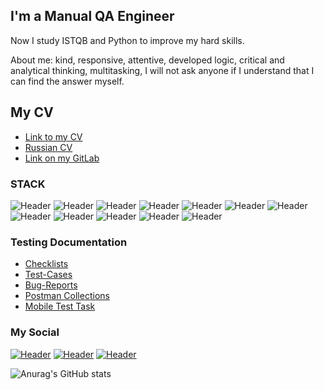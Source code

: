 ## I'm a Manual QA Engineer 
Now I study ISTQB and Python to improve my hard skills.

About me: kind, responsive, attentive, developed logic, critical and analytical thinking, multitasking, I will not ask anyone if I understand that I can find the answer myself.
## My CV
- [Link to my CV](https://drive.google.com/file/d/1GHlrdecQnuI2thk6BVhm9Ky1Q0vzA_9b/view?usp=share_link)
- [Russian CV](https://drive.google.com/file/d/158gZCM-bN55dHhCOhU36jpDLA3rkzyG1/view?usp=share_link) 
- [Link on my GitLab](https://gitlab.com/swoneq)


### STACK
![Header](https://img.shields.io/badge/Jira-090909?style=for-the-badge&logo=jira&logoColor=136be1)
![Header](https://img.shields.io/badge/Confluence-090909?style=for-the-badge&logo=confluence&logoColor=2674f2)
![Header](https://img.shields.io/badge/Postman-090909?style=for-the-badge&logo=postman&logoColor=f76935)
![Header](https://img.shields.io/badge/Swagger-090909?style=for-the-badge&logo=swagger&logoColor=7ede2b)
![Header](https://img.shields.io/badge/Github-090909?style=for-the-badge&logo=github&logoColor=8cc4d7)
![Header](https://img.shields.io/badge/Figma-090909?style=for-the-badge&logo=figma&logoColor=7d5fa6)
![Header](https://img.shields.io/badge/DevTools-090909?style=for-the-badge&logo=googlechrome&logoColor=2674f2)
![Header](https://img.shields.io/badge/AndroidStudio-090909?style=for-the-badge&logo=androidstudio&logoColor=3ad07d)
![Header](https://img.shields.io/badge/TestRail-090909?style=for-the-badge&logo=Testrail&logoColor=71b556)
![Header](https://img.shields.io/badge/Fiddler-090909?style=for-the-badge&logo=fiddler&logoColor=8cc4d7)
![Header](https://img.shields.io/badge/CharlesProxy-090909?style=for-the-badge&logo=charlesproxy&logoColor=8cc4d7)
![Header](https://img.shields.io/badge/Salesforce-090909?style=for-the-badge&logo=Salesforce&logoColor=2674f2)


### Testing Documentation

- [Checklists](https://docs.google.com/spreadsheets/d/1fkZtTXLyCeXs4JOvjgVTZ0JpkIfxFu_v3qt9zduuEk8/edit?usp=sharing)
- [Test-Cases](https://docs.google.com/spreadsheets/d/1IvtxWnNFiv2t8HjH8pkZjIJoOtFrcvCYwZkZYonCrUk/edit?usp=sharing)
- [Bug-Reports](https://docs.google.com/spreadsheets/d/1IvtxWnNFiv2t8HjH8pkZjIJoOtFrcvCYwZkZYonCrUk/edit#gid=986167398)
- [Postman Collections](https://app.getpostman.com/run-collection/22790036-16cb5781-39ec-4f89-bed4-a9e310080b96?action=collection%2Ffork&collection-url=entityId%3D22790036-16cb5781-39ec-4f89-bed4-a9e310080b96%26entityType%3Dcollection%26workspaceId%3Da143d732-6939-43ae-96d7-b35dadffe5e8)
- [Mobile Test Task](https://docs.google.com/spreadsheets/d/13CUB8i0SOy2MuokHRonoLlG5i2-0KXJHA-Kbj_nBbz8/edit?usp=share_link)

### My Social
[![Header](https://img.shields.io/badge/Instagram-090909?style=for-the-badge&logo=instagram&logoColor=9939a3)](https://www.instagram.com/dmitriy1940/)
[![Header](https://img.shields.io/badge/Telegram-090909?style=for-the-badge&logo=telegram&logoColor=31a5db)](https://t.me/fesel19)
[![Header](https://img.shields.io/badge/Linkedin-090909?style=for-the-badge&logo=linkedin&logoColor=0073b1)](https://www.linkedin.com/in/dmitrii-baranov-485586209/)

![Anurag's GitHub stats](https://github-readme-stats.vercel.app/api?username=fesel1&show_icons=true&theme=radical)
